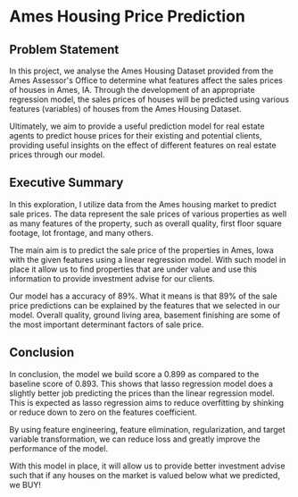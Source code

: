 # Ames Housing Price Prediction


## Problem Statement

In this project, we analyse the Ames Housing Dataset provided from the Ames Assessor's Office to determine what features affect the sales prices of houses in Ames, IA. Through the development of an appropriate regression model, the sales prices of houses will be predicted using various features (variables) of houses from the Ames Housing Dataset.

Ultimately, we aim to provide a useful prediction model for real estate agents to predict house prices for their existing and potential clients, providing useful insights on the effect of different features on real estate prices through our model.


## Executive Summary

In this exploration, I utilize data from the Ames housing market to predict sale prices. The data represent the sale prices of various properties as well as many features of the property, such as overall quality, first floor square footage, lot frontage, and many others.

The main aim is to predict the sale price of the properties in Ames, Iowa with the given features using a linear regression model. With such model in place it allow us to find properties that are under value and use this information to provide investment advise for our clients. 

Our model has a accuracy of 89%. What it means is that 89% of the sale price predictions can be explained by the features that we selected in our model. Overall quality, ground living area, basement finishing are some of the most important determinant factors of sale price. 



## Conclusion

In conclusion, the model we build score a 0.899 as compared to the baseline score of 0.893. This shows that lasso regression model does a slightly better job predicting the prices than the linear regression model. This is expected as lasso regression aims to reduce overfitting by shinking or reduce down to zero on the features coefficient. 

By using feature engineering, feature elimination, regularization, and target variable transformation, we can reduce loss and greatly improve the performance of the model.

With this model in place, it will allow us to provide better investment advise such that if any houses on the market is valued below what we predicted, we BUY!



